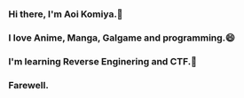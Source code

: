 ### Hi there, I'm Aoi Komiya.👋
### I love Anime, Manga, Galgame and programming.😄
### I'm learning Reverse Enginering and CTF.🤔
### Farewell.

<!--
**Alizestl/alizestl** is a ✨ _special_ ✨ repository because its `README.md` (this file) appears on your GitHub profile.

Here are some ideas to get you started:

- 🔭 I’m currently working on ...
- 🌱 I’m currently learning ...
- 👯 I’m looking to collaborate on ...
- 🤔 I’m looking for help with ...
- 💬 Ask me about ...
- 📫 How to reach me: ...
- 😄 Pronouns: ...
- ⚡ Fun fact: ...
-->
